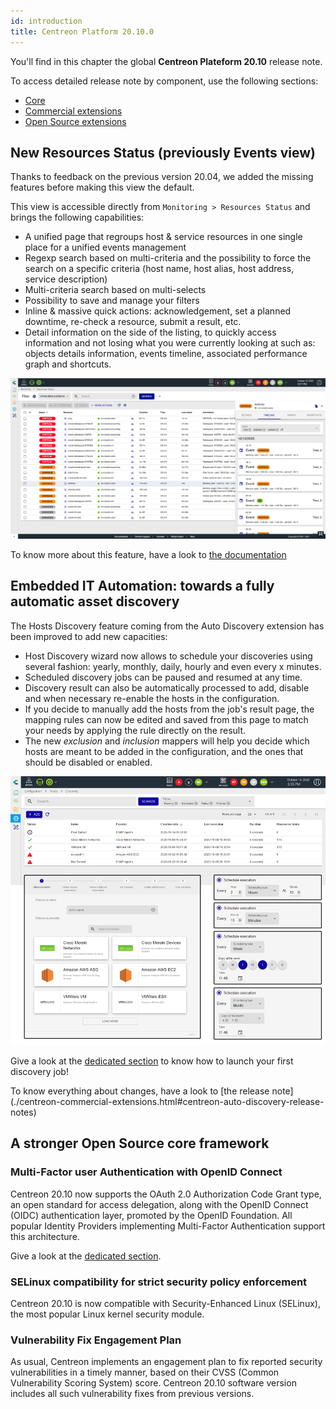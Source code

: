 ```yaml
---
id: introduction
title: Centreon Platform 20.10.0
---
```


You'll find in this chapter the global **Centreon Plateform 20.10** release note.

To access detailed release note by component, use the following sections:

- [Core](centreon-core.html)
- [Commercial extensions](centreon-commercial-extensions.html)
- [Open Source extensions](centreon-os-extensions.html)

## New Resources Status (previously Events view)

Thanks to feedback on the previous version 20.04, we added the missing features before making this view the default.

This view is accessible directly from `Monitoring > Resources Status` and
brings the following capabilities:

- A unified page that regroups host & service resources in one single place for a unified events management
- Regexp search based on multi-criteria and the possibility to force the search on a specific criteria (host name,
  host alias, host address, service description)
- Multi-criteria search based on multi-selects
- Possibility to save and manage your filters
- Inline & massive quick actions: acknowledgement, set a planned downtime, re-check a resource, submit a result, etc.
- Detail information on the side of the listing, to quickly access information and not losing what you were currently
  looking at such as: objects details information, events timeline, associated performance graph and shortcuts.

![image](../assets/monitoring/resources_status_1.png)

To know more about this feature, have a look to [the documentation](../alerts-notifications/events-view.html)

## Embedded IT Automation: towards a fully automatic asset discovery

The Hosts Discovery feature coming from the Auto Discovery extension has been improved to add new capacities:

- Host Discovery wizard now allows to schedule your discoveries using several fashion: yearly, monthly, daily, hourly
  and even every x minutes.
- Scheduled discovery jobs can be paused and resumed at any time.
- Discovery result can also be automatically processed to add, disable and when necessary re-enable the hosts in the
  configuration.
- If you decide to manually add the hosts from the job's result page, the mapping rules can now be edited and saved from
  this page to match your needs by applying the rule directly on the result.
- The new *exclusion* and *inclusion* mappers will help you decide which hosts are meant to be added in the
  configuration, and the ones that should be disabled or enabled.

![image](../assets/monitoring/discovery/host_disco_intro.png)

Give a look at the [dedicated section](../monitoring/discovery/hosts-discovery.html) to know how to launch your first
discovery job\!

To know everything about changes, have a look to [the release note]
(./centreon-commercial-extensions.html#centreon-auto-discovery-release-notes)

## A stronger Open Source core framework

### Multi-Factor user Authentication with OpenID Connect

Centreon 20.10 now supports the OAuth 2.0 Authorization Code Grant type, an open standard for access delegation, along
with the OpenID Connect (OIDC) authentication layer, promoted by the OpenID Foundation. All popular Identity Providers
implementing Multi-Factor Authentication support this architecture. 

Give a look at the [dedicated section](../administration/parameters/centreon-ui.html#openid-connect).

### SELinux compatibility for strict security policy enforcement

Centreon 20.10 is now compatible with Security-Enhanced Linux (SELinux), the most popular Linux kernel security module.

### Vulnerability Fix Engagement Plan

As usual, Centreon implements an engagement plan to fix reported security vulnerabilities in a timely manner, based on
their CVSS (Common Vulnerability Scoring System) score. Centreon 20.10 software version includes all such vulnerability
fixes from previous versions.
